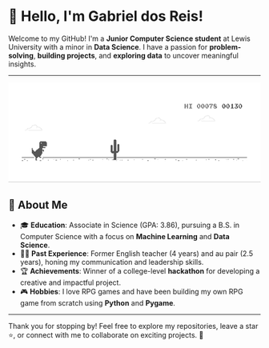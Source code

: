# 👋 Hello, I'm Gabriel dos Reis!

Welcome to my GitHub! I'm a **Junior Computer Science student** at Lewis University with a minor in **Data Science**. I have a passion for **problem-solving**, **building projects**, and **exploring data** to uncover meaningful insights.

---

<!--
**Barderus/Barderus** is a ✨ _special_ ✨ repository because its `README.md` (this file) appears on your GitHub profile.

Here are some ideas to get you started:

- 🔭 I’m currently working on ...
- 🌱 I’m currently learning ...
- 👯 I’m looking to collaborate on ...
- 🤔 I’m looking for help with ...
- 💬 Ask me about ...
- 📫 How to reach me: ...
- 😄 Pronouns: ...
- ⚡ Fun fact: ...
-->

<div align="center">
  <img height="200" src="dino.gif"  />
</div>

###
## 🌟 About Me

- 🎓 **Education**: Associate in Science (GPA: 3.86), pursuing a B.S. in Computer Science with a focus on **Machine Learning** and **Data Science**.
- 🧑‍🏫 **Past Experience**: Former English teacher (4 years) and au pair (2.5 years), honing my communication and leadership skills.
- 🏆 **Achievements**: Winner of a college-level **hackathon** for developing a creative and impactful project.
- 🎮 **Hobbies**: I love RPG games and have been building my own RPG game from scratch using **Python** and **Pygame**.

---

Thank you for stopping by! Feel free to explore my repositories, leave a star ⭐, or connect with me to collaborate on exciting projects. 🚀
